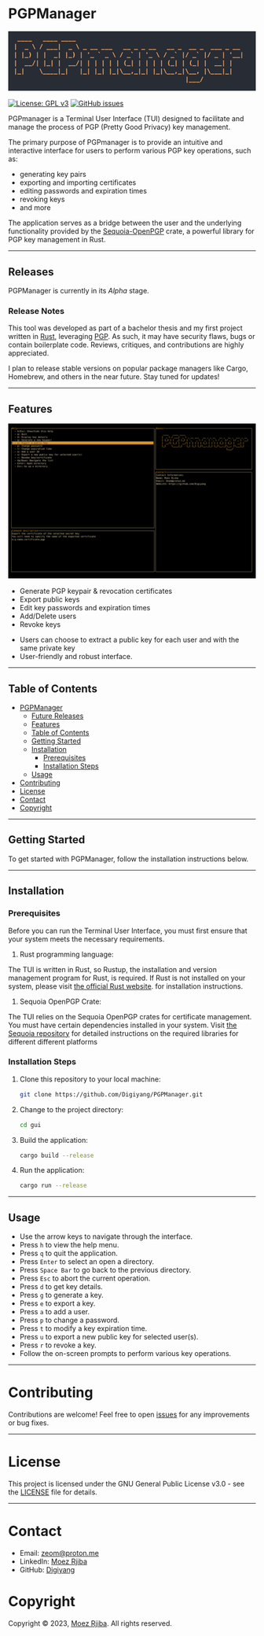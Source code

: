 # PGPManager
![](banner.jpg)

[![License: GPL v3](https://img.shields.io/badge/License-GPLv3-blue.svg)](https://www.gnu.org/licenses/gpl-3.0)
[![GitHub issues](https://img.shields.io/github/issues/Digiyang/PGPManager.svg)](https://github.com/Digiyang/PGPManager/issues)
<!-- [![GitHub stars](https://img.shields.io/github/stars/Digiyang/PGPManager.svg)] (https://github.com/Digiyang/PGPManager/stargazers) -->
<!-- [![GitHub forks](https://img.shields.io/github/forks/Digiyang/PGPManager.svg)](https://github.com/Digiyang/PGPManager/network) -->

PGPmanager is a Terminal User Interface (TUI) designed to facilitate and manage the process of PGP (Pretty Good Privacy) key management.

<!-- Anyone checking this out and who would be qualify to use it, will know what PGP is, so lets get straight to the point. -->
<!-- PGP is a widely-used encryption standard that allows users to secure their communication and data by encrypting messages and files with public and private keys. -->
The primary purpose of PGPmanager is to provide an intuitive and interactive interface for users to perform various PGP key operations, such as:
<!-- created a list, as this text got very long. As this is repetitive because of the feature section below, you might just take it out? -->
- generating key pairs 
- exporting and importing certificates 
- editing passwords and expiration times
- revoking keys 
- and more 

The application serves as a bridge between the user and the underlying functionality provided by the [Sequoia-OpenPGP](https://sequoia-pgp.org/) crate, a powerful library for PGP key management in Rust.

---

## Releases

PGPManager is currently in its *Alpha* stage. 

### Release Notes
This tool was developed as part of a bachelor thesis and my first project written in [Rust](https://www.rust-lang.org/), leveraging [PGP](https://www.openpgp.org/). As such, it may have security flaws, bugs or contain boilerplate code. Reviews, critiques, and contributions are highly appreciated.

I plan to release stable versions on popular package managers like Cargo, Homebrew, and others in the near future. Stay tuned for updates!

---

## Features
![](help.png)

- Generate PGP keypair & revocation certificates
- Export public keys
- Edit key passwords and expiration times
- Add/Delete users
- Revoke keys
<!-- user can .... for each user -- is unclear who user is, --better?: contact, recipient -->
- Users can choose to extract a public key for each user and with the same private key 
- User-friendly and robust interface.

---

## Table of Contents

- [PGPManager](#pgpmanager)
  - [Future Releases](#future-releases)
  - [Features](#features)
  - [Table of Contents](#table-of-contents)
  - [Getting Started](#getting-started)
  - [Installation](#installation)
    - [Prerequisites](#prerequisites)
    - [Installation Steps](#installation-steps)
  - [Usage](#usage)
- [Contributing](#contributing)
- [License](#license)
- [Contact](#contact)
- [Copyright](#copyright)

---

## Getting Started

<!-- does this section need to be here? It doesnt contribute a significant information -->
To get started with PGPManager, follow the installation instructions below.

---

## Installation

### Prerequisites

Before you can run the Terminal User Interface, you must first ensure that your system meets the necessary requirements.

1. Rust programming language:

The TUI is written in Rust, so Rustup, the installation and version management program for Rust, is required. If Rust is not installed on your system, please visit [the official Rust website](https://www.rust-lang.org/). for installation instructions.

1. Sequoia OpenPGP Crate:

The TUI relies on the Sequoia OpenPGP crates for certificate management. You must have certain dependencies installed in your system. Visit [the Sequoia repository](https://gitlab.com/sequoia-pgp/sequoia) for detailed instructions on the required libraries for different
different platforms

### Installation Steps

1. Clone this repository to your local machine:

   ```bash
   git clone https://github.com/Digiyang/PGPManager.git
   ```

2. Change to the project directory:

   ```bash
   cd gui
   ```

3. Build the application:
      ```bash
      cargo build --release
      ```

4. Run the application:
      ```bash
      cargo run --release
      ```

---

## Usage
- Use the arrow keys to navigate through the interface.
- Press `h` to view the help menu.
- Press `q` to quit the application.
- Press `Enter` to select an open a directory.
- Press `Space Bar` to go back to the previous directory.
- Press `Esc` to abort the current operation.
- Press `d` to get key details.
- Press `g` to generate a key.
- Press `e` to export a key.
- Press `a` to add a user.
- Press `p` to change a password.
- Press `t` to modify a key expiration time.
- Press `u` to export a new public key for selected user(s).
- Press `r` to revoke a key.
- Follow the on-screen prompts to perform various key operations.

---

# Contributing
Contributions are welcome! Feel free to open [issues](https://github.com/Digiyang/PGPManager/issues) for any improvements or bug fixes.

---

# License
This project is licensed under the GNU General Public License v3.0 - see the [LICENSE](LICENSE) file for details.

---

# Contact
<!-- dude, you re handling pgp and not providing a pgp key? :D -->
- Email: [zeom@proton.me](mailto:zeom@proton.me)
- LinkedIn: [Moez Rjiba](https://www.linkedin.com/in/moez-rjiba-1a3ab21a2/)
- GitHub: [Digiyang](github.com/Digiyang)
<!-- allthough here on github, they will be on your profile right? -->

# Copyright
Copyright © 2023, [Moez Rjiba](mailto:Zeom@proton.me). All rights reserved.
